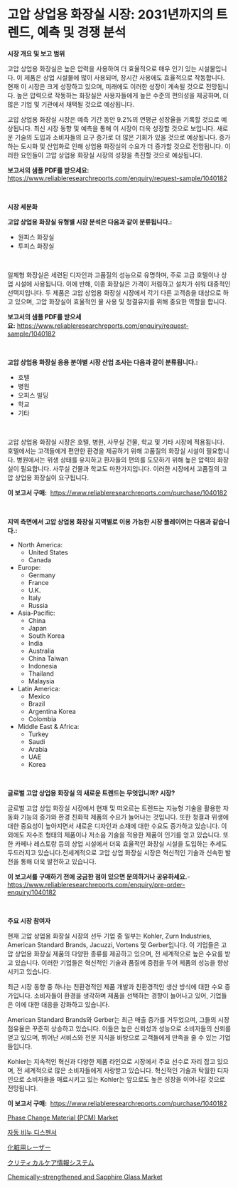 <p><h1>고압 상업용 화장실 시장: 2031년까지의 트렌드, 예측 및 경쟁 분석</h1></p><p><strong>시장 개요 및 보고 범위</strong></p>
<p><p>고압 상업용 화장실은 높은 압력을 사용하여 더 효율적으로 매우 인기 있는 시설물입니다. 이 제품은 상업 시설물에 많이 사용되며, 장시간 사용에도 효율적으로 작동합니다. 현재 이 시장은 크게 성장하고 있으며, 미래에도 이러한 성장이 계속될 것으로 전망됩니다. 높은 압력으로 작동하는 화장실은 사용자들에게 높은 수준의 편의성을 제공하며, 더 많은 기업 및 기관에서 채택될 것으로 예상됩니다. </p><p>고압 상업용 화장실 시장은 예측 기간 동안 9.2%의 연평균 성장율을 기록할 것으로 예상됩니다. 최신 시장 동향 및 예측을 통해 이 시장이 더욱 성장할 것으로 보입니다. 새로운 기술의 도입과 소비자들의 요구 증가로 더 많은 기회가 있을 것으로 예상됩니다. 증가하는 도시화 및 산업화로 인해 상업용 화장실의 수요가 더 증가할 것으로 전망됩니다. 이러한 요인들이 고압 상업용 화장실 시장의 성장을 촉진할 것으로 예상됩니다.</p></p>
<p><strong>보고서의 샘플 PDF를 받으세요:</strong> <a href="https://www.reliableresearchreports.com/enquiry/request-sample/1040182">https://www.reliableresearchreports.com/enquiry/request-sample/1040182</a></p>
<p>&nbsp;</p>
<p><strong>시장 세분화</strong></p>
<p><strong>고압 상업용 화장실 유형별 시장 분석은 다음과 같이 분류됩니다.:</strong></p>
<p><ul><li>원피스 화장실</li><li>투피스 화장실</li></ul></p>
<p>&nbsp;</p>
<p><p>일체형 화장실은 세련된 디자인과 고품질의 성능으로 유명하며, 주로 고급 호텔이나 상업 시설에 사용됩니다. 이에 반해, 이종 화장실은 가격이 저렴하고 설치가 쉬워 대중적인 선택지입니다. 두 제품은 고압 상업용 화장실 시장에서 각기 다른 고객층을 대상으로 하고 있으며, 고압 화장실이 효율적인 물 사용 및 청결유지를 위해 중요한 역할을 합니다.</p></p>
<p><strong>보고서의 샘플 PDF를 받으세요:</strong>&nbsp;<a href="https://www.reliableresearchreports.com/enquiry/request-sample/1040182">https://www.reliableresearchreports.com/enquiry/request-sample/1040182</a></p>
<p>&nbsp;</p>
<p><strong> 고압 상업용 화장실 응용 분야별 시장 산업 조사는 다음과 같이 분류됩니다.:</strong></p>
<p><ul><li>호텔</li><li>병원</li><li>오피스 빌딩</li><li>학교</li><li>기타</li></ul></p>
<p>&nbsp;</p>
<p><p>고압 상업용 화장실 시장은 호텔, 병원, 사무실 건물, 학교 및 기타 시장에 적용됩니다. 호텔에서는 고객들에게 편안한 환경을 제공하기 위해 고품질의 화장실 시설이 필요합니다. 병원에서는 위생 상태를 유지하고 환자들의 편의를 도모하기 위해 높은 압력의 화장실이 필요합니다. 사무실 건물과 학교도 마찬가지입니다. 이러한 시장에서 고품질의 고압 상업용 화장실이 요구됩니다.</p></p>
<p><strong>이 보고서 구매:</strong>&nbsp; <a href="https://www.reliableresearchreports.com/purchase/1040182">https://www.reliableresearchreports.com/purchase/1040182</a></p>
<p>&nbsp;</p>
<p><strong>지역 측면에서 고압 상업용 화장실 지역별로 이용 가능한 시장 플레이어는 다음과 같습니다.:</strong></p>
<p><ul>
    <li>
        North America:
        <ul>
            <li>United States</li>
            <li>Canada</li>
        </ul>
    </li>
    <li>
        Europe:
        <ul>
            <li>Germany</li>
            <li>France</li>
            <li>U.K.</li>
            <li>Italy</li>
            <li>Russia</li>
        </ul>
    </li>
    <li>
        Asia-Pacific:
        <ul>
            <li>China</li>
            <li>Japan</li>
            <li>South Korea</li>
            <li>India</li>
            <li>Australia</li>
            <li>China Taiwan</li>
            <li>Indonesia</li>
            <li>Thailand</li>
            <li>Malaysia</li>
        </ul>
    </li>
    <li>
        Latin America:
        <ul>
            <li>Mexico</li>
            <li>Brazil</li>
            <li>Argentina Korea</li>
            <li>Colombia</li>
        </ul>
    </li>
    <li>
        Middle East & Africa:
        <ul>
            <li>Turkey</li>
            <li>Saudi</li>
            <li>Arabia</li>
            <li>UAE</li>
            <li>Korea</li>
        </ul>
    </li>
    </ul></p>
<p>&nbsp;</p>
<p><strong>글로벌 고압 상업용 화장실 의 새로운 트렌드는 무엇입니까? 시장?</strong></p>
<p><p>글로벌 고압 상업 화장실 시장에서 현재 및 떠오르는 트렌드는 지능형 기술을 활용한 자동화 기능의 증가와 환경 친화적 제품의 수요가 늘어나는 것입니다. 또한 청결과 위생에 대한 중요성이 높아지면서 새로운 디자인과 소재에 대한 수요도 증가하고 있습니다. 이외에도 저수조 형태의 제품이나 저소음 기술을 적용한 제품이 인기를 얻고 있습니다. 또한 카페나 레스토랑 등의 상업 시설에서 더욱 효율적인 화장실 시설을 도입하는 추세도 두드러지고 있습니다.전세계적으로 고압 상업 화장실 시장은 혁신적인 기술과 신속한 발전을 통해 더욱 발전하고 있습니다.</p></p>
<p><strong>이 보고서를 구매하기 전에 궁금한 점이 있으면 문의하거나 공유하세요.</strong>- <a href="https://www.reliableresearchreports.com/enquiry/pre-order-enquiry/1040182">https://www.reliableresearchreports.com/enquiry/pre-order-enquiry/1040182</a></p>
<p>&nbsp;</p>
<p><strong>주요 시장 참여자</strong></p>
<p><p>현재 고압 상업용 화장실 시장의 선두 기업 중 일부는 Kohler, Zurn Industries, American Standard Brands, Jacuzzi, Vortens 및 Gerber입니다. 이 기업들은 고압 상업용 화장실 제품의 다양한 종류를 제공하고 있으며, 전 세계적으로 높은 수요를 받고 있습니다. 이러한 기업들은 혁신적인 기술과 품질에 중점을 두어 제품의 성능을 향상시키고 있습니다.</p><p>최근 시장 동향 중 하나는 친환경적인 제품 개발과 친환경적인 생산 방식에 대한 수요 증가입니다. 소비자들이 환경을 생각하며 제품을 선택하는 경향이 늘어나고 있어, 기업들은 이에 대한 대응을 강화하고 있습니다.</p><p>American Standard Brands와 Gerber는 최근 매출 증가를 거두었으며, 그들의 시장 점유율은 꾸준히 상승하고 있습니다. 이들은 높은 신뢰성과 성능으로 소비자들의 신뢰를 얻고 있으며, 뛰어난 서비스와 전문 지식을 바탕으로 고객들에게 만족을 줄 수 있는 기업들입니다.</p><p>Kohler는 지속적인 혁신과 다양한 제품 라인으로 시장에서 주요 선수로 자리 잡고 있으며, 전 세계적으로 많은 소비자들에게 사랑받고 있습니다. 혁신적인 기술과 탁월한 디자인으로 소비자들을 매료시키고 있는 Kohler는 앞으로도 높은 성장을 이어나갈 것으로 전망됩니다.</p></p>
<p><strong>이 보고서 구매:</strong>&nbsp;&nbsp;<a href="https://www.reliableresearchreports.com/purchase/1040182">https://www.reliableresearchreports.com/purchase/1040182</a></p>
<p><p><a href="https://github.com/JameTravis/Market-Research-Report-List-4/blob/main/phase-change-material-pcm-market.md">Phase Change Material (PCM) Market</a></p><p><a href="https://github.com/vsnao330707/Market-Research-Report-List-1/blob/main/870834079.md">자동 비누 디스펜서</a></p><p><a href="https://github.com/zjkmgcs938405/Market-Research-Report-List-1/blob/main/8619526447.md">化粧用レーザー</a></p><p><a href="https://github.com/mohamedbakry57/Market-Research-Report-List-3/blob/main/5213185446.md">クリティカルケア情報システム</a></p><p><a href="https://github.com/lataunyatinikmelvin59ilbd0dv/Market-Research-Report-List-1/blob/main/chemically-strengthened-and-sapphire-glass-market.md">Chemically-strengthened and Sapphire Glass Market</a></p></p>
